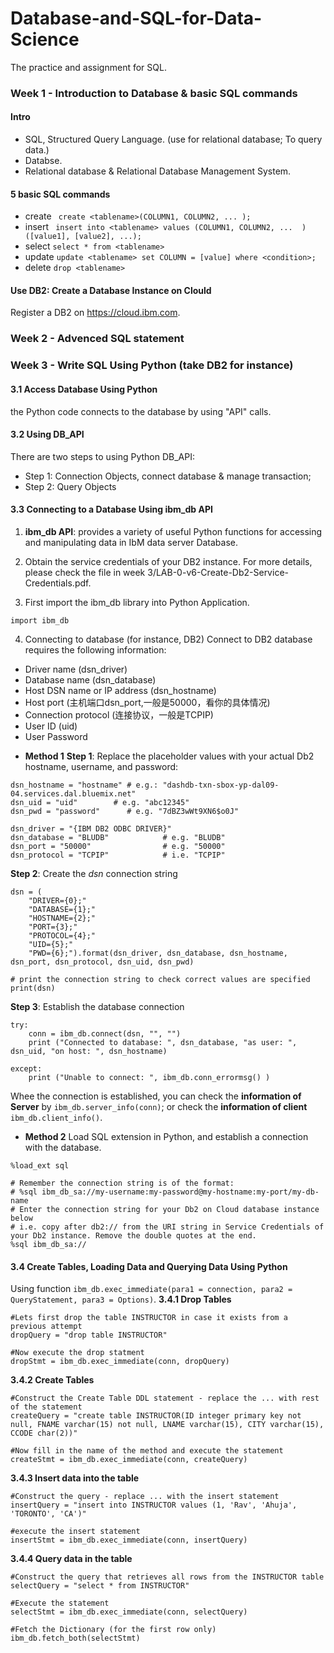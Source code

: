 # Database-and-SQL-for-Data-Science
The practice and assignment for SQL.

### Week 1 - Introduction to Database & basic SQL commands 
#### Intro 
* SQL, Structured Query Language. (use for relational database; To query data.)
* Databse.
* Relational database & Relational Database Management System.

#### 5 basic SQL commands 
* create  ` create <tablename>(COLUMN1, COLUMN2, ... );`
* insert  ` insert into <tablename> values (COLUMN1, COLUMN2, ...  ) ([value1], [value2], ...);` 
* select  `select * from <tablename>` 
* update  `update <tablename> set COLUMN = [value] where <condition>;`
* delete  `drop <tablename>`

#### Use DB2: Create a Database Instance on Clould
Register a DB2 on https://cloud.ibm.com.

### Week 2 - Advenced SQL statement 


### Week 3 - Write SQL Using Python (take DB2 for instance)

#### 3.1 Access Database Using Python
the Python code connects to the database by using "API" calls.

#### 3.2 Using DB_API
There are two steps to using Python DB_API:
* Step 1: Connection Objects, connect database & manage transaction;
* Step 2: Query Objects

#### 3.3 Connecting to a Database Using ibm_db API
1. **ibm_db API**: provides a variety of useful Python functions for accessing and manipulating data in IbM data server Database.

2. Obtain the service credentials of your DB2 instance. For more details, please check the file in week 3/LAB-0-v6-Create-Db2-Service-Credentials.pdf.

3. First import the ibm_db library into Python Application.
```
import ibm_db
```

4. Connecting to database (for instance, DB2)
Connect to DB2 database requires the following information:
  - Driver name (dsn_driver)
  - Database name  (dsn_database)
  - Host DSN name or IP address (dsn_hostname)
  - Host port (主机端口dsn_port,一般是50000，看你的具体情况)
  - Connection protocol (连接协议，一般是TCPIP)
  - User ID  (uid)
  - User Password
  
* __Method 1__
__Step 1__: Replace the placeholder values with your actual Db2 hostname, username, and password:
```
dsn_hostname = "hostname" # e.g.: "dashdb-txn-sbox-yp-dal09-04.services.dal.bluemix.net"
dsn_uid = "uid"        # e.g. "abc12345"
dsn_pwd = "password"      # e.g. "7dBZ3wWt9XN6$o0J"

dsn_driver = "{IBM DB2 ODBC DRIVER}"
dsn_database = "BLUDB"            # e.g. "BLUDB"
dsn_port = "50000"                # e.g. "50000" 
dsn_protocol = "TCPIP"            # i.e. "TCPIP"
```
__Step 2__: Create the _dsn_ connection string
```
dsn = (
    "DRIVER={0};"
    "DATABASE={1};"
    "HOSTNAME={2};"
    "PORT={3};"
    "PROTOCOL={4};"
    "UID={5};"
    "PWD={6};").format(dsn_driver, dsn_database, dsn_hostname, dsn_port, dsn_protocol, dsn_uid, dsn_pwd)

# print the connection string to check correct values are specified
print(dsn)
```
__Step 3__: Establish the database connection
```
try:
    conn = ibm_db.connect(dsn, "", "")
    print ("Connected to database: ", dsn_database, "as user: ", dsn_uid, "on host: ", dsn_hostname)

except:
    print ("Unable to connect: ", ibm_db.conn_errormsg() )
```
Whee the connection is established, you can check the __information of Server__ by `ibm_db.server_info(conn)`; or check the __information of client__ `ibm_db.client_info()`.

* __Method 2__
Load SQL extension in Python, and establish a connection with the database.
```
%load_ext sql

# Remember the connection string is of the format:
# %sql ibm_db_sa://my-username:my-password@my-hostname:my-port/my-db-name
# Enter the connection string for your Db2 on Cloud database instance below
# i.e. copy after db2:// from the URI string in Service Credentials of your Db2 instance. Remove the double quotes at the end.
%sql ibm_db_sa://
```

#### 3.4 Create Tables, Loading Data and Querying Data Using Python

Using function `ibm_db.exec_immediate(para1 = connection, para2 = QueryStatement, para3 = Options)`. 
__3.4.1 Drop Tables__
```
#Lets first drop the table INSTRUCTOR in case it exists from a previous attempt
dropQuery = "drop table INSTRUCTOR"

#Now execute the drop statment
dropStmt = ibm_db.exec_immediate(conn, dropQuery)
```
__3.4.2 Create Tables__
```
#Construct the Create Table DDL statement - replace the ... with rest of the statement
createQuery = "create table INSTRUCTOR(ID integer primary key not null, FNAME varchar(15) not null, LNAME varchar(15), CITY varchar(15), CCODE char(2))"

#Now fill in the name of the method and execute the statement
createStmt = ibm_db.exec_immediate(conn, createQuery)
```
__3.4.3 Insert data into the table__
```
#Construct the query - replace ... with the insert statement
insertQuery = "insert into INSTRUCTOR values (1, 'Rav', 'Ahuja', 'TORONTO', 'CA')"

#execute the insert statement
insertStmt = ibm_db.exec_immediate(conn, insertQuery)
```

__3.4.4 Query data in the table__
```
#Construct the query that retrieves all rows from the INSTRUCTOR table
selectQuery = "select * from INSTRUCTOR"

#Execute the statement
selectStmt = ibm_db.exec_immediate(conn, selectQuery)

#Fetch the Dictionary (for the first row only)
ibm_db.fetch_both(selectStmt)
```


